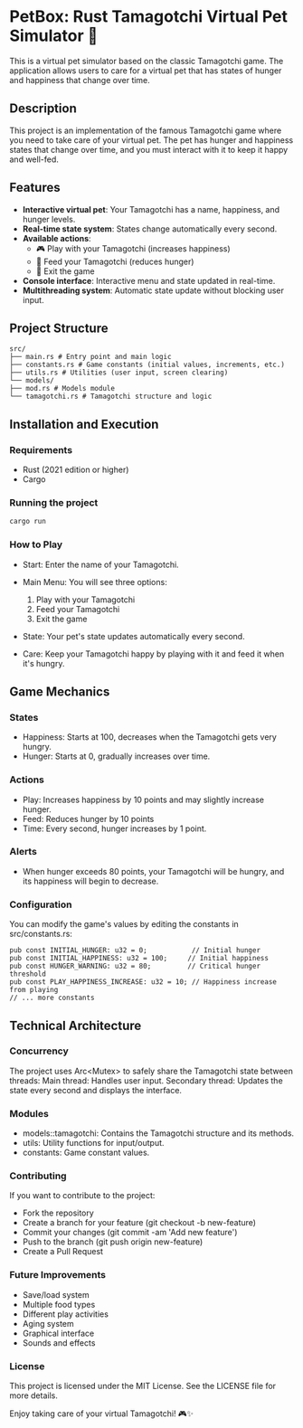 # PetBox: Rust Tamagotchi Virtual Pet Simulator 🐾

This is a virtual pet simulator based on the classic Tamagotchi game. The application allows users to care for a virtual pet that has states of hunger and happiness that change over time.

## Description

This project is an implementation of the famous Tamagotchi game where you need to take care of your virtual pet. The pet has hunger and happiness states that change over time, and you must interact with it to keep it happy and well-fed.

## Features

- **Interactive virtual pet**: Your Tamagotchi has a name, happiness, and hunger levels.
- **Real-time state system**: States change automatically every second.
- **Available actions**:
  - 🎮 Play with your Tamagotchi (increases happiness)
  - 🍎 Feed your Tamagotchi (reduces hunger)
  - 👋 Exit the game
- **Console interface**: Interactive menu and state updated in real-time.
- **Multithreading system**: Automatic state update without blocking user input.

## Project Structure
```
src/
├── main.rs # Entry point and main logic
├── constants.rs # Game constants (initial values, increments, etc.)
├── utils.rs # Utilities (user input, screen clearing)
└── models/
├── mod.rs # Models module
└── tamagotchi.rs # Tamagotchi structure and logic
```

## Installation and Execution

### Requirements
- Rust (2021 edition or higher)
- Cargo

### Running the project
```bash
cargo run
```
### How to Play
- Start: Enter the name of your Tamagotchi.
- Main Menu: You will see three options:
  1. Play with your Tamagotchi
  2. Feed your Tamagotchi
  3. Exit the game

- State: Your pet's state updates automatically every second.

- Care: Keep your Tamagotchi happy by playing with it and feed it when it's hungry.

## Game Mechanics
### States
- Happiness: Starts at 100, decreases when the Tamagotchi gets very hungry.
- Hunger: Starts at 0, gradually increases over time.
### Actions
- Play: Increases happiness by 10 points and may slightly increase hunger.
- Feed: Reduces hunger by 10 points
- Time: Every second, hunger increases by 1 point.
### Alerts
- When hunger exceeds 80 points, your Tamagotchi will be hungry, and its happiness will begin to decrease.
### Configuration
You can modify the game's values by editing the constants in src/constants.rs:
```
pub const INITIAL_HUNGER: u32 = 0;           // Initial hunger
pub const INITIAL_HAPPINESS: u32 = 100;     // Initial happiness
pub const HUNGER_WARNING: u32 = 80;         // Critical hunger threshold
pub const PLAY_HAPPINESS_INCREASE: u32 = 10; // Happiness increase from playing
// ... more constants
```
## Technical Architecture
### Concurrency
The project uses Arc<Mutex<T>> to safely share the Tamagotchi state between threads:
Main thread: Handles user input.
Secondary thread: Updates the state every second and displays the interface.
### Modules
- models::tamagotchi: Contains the Tamagotchi structure and its methods.
- utils: Utility functions for input/output.
- constants: Game constant values.
### Contributing
If you want to contribute to the project:
- Fork the repository
- Create a branch for your feature (git checkout -b new-feature)
- Commit your changes (git commit -am 'Add new feature')
- Push to the branch (git push origin new-feature)
- Create a Pull Request
### Future Improvements
- Save/load system
- Multiple food types
- Different play activities
- Aging system
- Graphical interface
- Sounds and effects

### License
This project is licensed under the MIT License. See the LICENSE file for more details.

Enjoy taking care of your virtual Tamagotchi! 🎮✨

